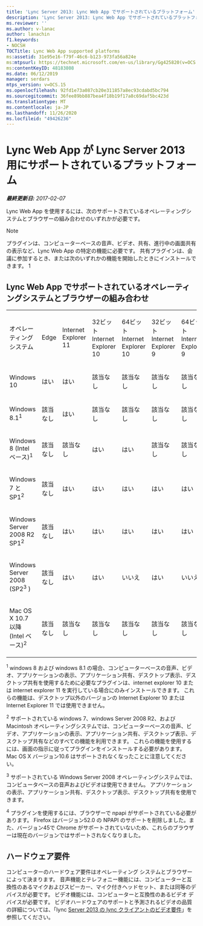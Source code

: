 ```yaml
---
title: 'Lync Server 2013: Lync Web App でサポートされているプラットフォーム'
description: 'Lync Server 2013: Lync Web App でサポートされているプラットフォーム'
ms.reviewer: ''
ms.author: v-lanac
author: lanachin
f1.keywords:
- NOCSH
TOCTitle: Lync Web App supported platforms
ms:assetid: 31e95e16-f79f-46c6-b123-973fa56a824e
ms:mtpsurl: https://technet.microsoft.com/en-us/library/Gg425820(v=OCS.15)
ms:contentKeyID: 48183808
ms.date: 06/12/2019
manager: serdars
mtps_version: v=OCS.15
ms.openlocfilehash: 92fd1e73a087cb20e311857a8ec93cdabd5bc794
ms.sourcegitcommit: 36fee89bb887bea4f18b19f17a8c69daf5bc423d
ms.translationtype: MT
ms.contentlocale: ja-JP
ms.lasthandoff: 11/26/2020
ms.locfileid: "49426236"
---
```

# <a name="lync-web-app-supported-platforms-for-lync-server-2013"></a>Lync Web App が Lync Server 2013 用にサポートされているプラットフォーム

<div data-xmlns="http://www.w3.org/1999/xhtml">

<div class="topic" data-xmlns="http://www.w3.org/1999/xhtml" data-msxsl="urn:schemas-microsoft-com:xslt" data-cs="https://msdn.microsoft.com/">

<div data-asp="https://msdn2.microsoft.com/asp">



</div>

<div id="mainSection">

<div id="mainBody">

<span> </span>

_**最終更新日:** 2017-02-07_

Lync Web App を使用するには、次のサポートされているオペレーティングシステムとブラウザーの組み合わせのいずれかが必要です。

<div>


> [!NOTE]  
> プラグインは、コンピューターベースの音声、ビデオ、共有、進行中の画面共有の表示など、Lync Web App の特定の機能に必要です。 共有プラグインは、会議に参加するとき、または次のいずれかの機能を開始したときにインストールできます。 1<BR>



</div>

<div>

## <a name="supported-operating-system-and-browser-combinations-for-lync-web-app"></a>Lync Web App でサポートされているオペレーティングシステムとブラウザーの組み合わせ


<table style="width:100%;">
<colgroup>
<col style="width: 9%" />
<col style="width: 9%" />
<col style="width: 9%" />
<col style="width: 9%" />
<col style="width: 9%" />
<col style="width: 9%" />
<col style="width: 9%" />
<col style="width: 9%" />
<col style="width: 9%" />
<col style="width: 9%" />
<col style="width: 9%" />
</colgroup>
<tbody>
<tr class="odd">
<td><p>オペレーティング システム</p></td>
<td><p>Edge</p></td>
<td><p>Internet Explorer 11</p></td>
<td><p>32ビット Internet Explorer 10</p></td>
<td><p>64ビット Internet Explorer 10</p></td>
<td><p>32ビット Internet Explorer 9</p></td>
<td><p>64ビット Internet Explorer 9</p></td>
<td><p>Firefox 32-bit<sup>4</sup></p></td>
<td><p>Firefox 64-bit<sup>4</sup></p></td>
<td><p>Safari</p></td>
<td><p>Chrome<sup>4</sup></p></td>
</tr>
<tr class="even">
<td><p>Windows 10</p></td>
<td><p>はい</p></td>
<td><p>はい</p></td>
<td><p>該当なし</p></td>
<td><p>該当なし</p></td>
<td><p>該当なし</p></td>
<td><p>該当なし</p></td>
<td><p>いいえ</p></td>
<td><p>いいえ</p></td>
<td><p>該当なし</p></td>
<td><p>いいえ</p></td>
</tr>
<tr class="odd">
<td><p>Windows 8.1<sup>1</sup></p></td>
<td><p>該当なし</p></td>
<td><p>はい</p></td>
<td><p>該当なし</p></td>
<td><p>該当なし</p></td>
<td><p>該当なし</p></td>
<td><p>該当なし</p></td>
<td><p>いいえ</p></td>
<td><p>いいえ</p></td>
<td><p>該当なし</p></td>
<td><p>いいえ</p></td>
</tr>
<tr class="even">
<td><p>Windows 8 (Intel ベース)<sup>1</sup></p></td>
<td><p>該当なし</p></td>
<td><p>該当なし</p></td>
<td><p>はい</p></td>
<td><p>はい</p></td>
<td><p>該当なし</p></td>
<td><p>該当なし</p></td>
<td><p>いいえ</p></td>
<td><p>いいえ</p></td>
<td><p>該当なし</p></td>
<td><p>いいえ</p></td>
</tr>
<tr class="odd">
<td><p>Windows 7 と SP1<sup>2</sup></p></td>
<td><p>該当なし</p></td>
<td><p>はい</p></td>
<td><p>はい</p></td>
<td><p>はい</p></td>
<td><p>はい</p></td>
<td><p>はい</p></td>
<td><p>いいえ</p></td>
<td><p>いいえ</p></td>
<td><p>該当なし</p></td>
<td><p>いいえ</p></td>
</tr>
<tr class="even">
<td><p>Windows Server 2008 R2 SP1<sup>2</sup></p></td>
<td><p>該当なし</p></td>
<td><p>はい</p></td>
<td><p>はい</p></td>
<td><p>はい</p></td>
<td><p>はい</p></td>
<td><p>はい</p></td>
<td><p>いいえ</p></td>
<td><p>いいえ</p></td>
<td><p>該当なし</p></td>
<td><p>いいえ</p></td>
</tr>
<tr class="odd">
<td><p>Windows Server 2008 (SP2<sup>3</sup> )</p></td>
<td><p>該当なし</p></td>
<td><p>はい</p></td>
<td><p>はい</p></td>
<td><p>いいえ</p></td>
<td><p>はい</p></td>
<td><p>いいえ</p></td>
<td><p>いいえ</p></td>
<td><p>いいえ</p></td>
<td><p>該当なし</p></td>
<td><p>いいえ</p></td>
</tr>
<tr class="even">
<td><p>Mac OS X 10.7 以降 (Intel ベース)<sup>2</sup></p></td>
<td><p>該当なし</p></td>
<td><p>該当なし</p></td>
<td><p>該当なし</p></td>
<td><p>該当なし</p></td>
<td><p>該当なし</p></td>
<td><p>該当なし</p></td>
<td><p>いいえ</p></td>
<td><p>いいえ</p></td>
<td><p>はい</p></td>
<td><p>いいえ</p></td>
</tr>
</tbody>
</table>


<sup>1</sup> windows 8 および windows 8.1 の場合、コンピューターベースの音声、ビデオ、アプリケーションの表示、アプリケーション共有、デスクトップ表示、デスクトップ共有を使用するために必要なプラグインは、internet explorer 10 または internet explorer 11 を実行している場合にのみインストールできます。 これらの機能は、デスクトップ以外のバージョンの Internet Explorer 10 または Internet Explorer 11 では使用できません。

<sup>2</sup> サポートされている windows 7、windows Server 2008 R2、および Macintosh オペレーティングシステムでは、コンピューターベースの音声、ビデオ、アプリケーションの表示、アプリケーション共有、デスクトップ表示、デスクトップ共有などのすべての機能を利用できます。 これらの機能を使用するには、画面の指示に従ってプラグインをインストールする必要があります。 Mac OS X バージョン10.6 はサポートされなくなったことに注意してください。

<sup>3</sup> サポートされている Windows Server 2008 オペレーティングシステムでは、コンピュータベースの音声およびビデオは使用できません。 アプリケーションの表示、アプリケーション共有、デスクトップ表示、デスクトップ共有を使用できます。

<sup>4</sup>  プラグインを使用するには、ブラウザーで npapi がサポートされている必要があります。 Firefox はバージョン52.0 の NPAPI のサポートを削除しました。また、バージョン45で Chrome がサポートされていないため、これらのブラウザーは現在のバージョンではサポートされなくなりました。

</div>

<div>

## <a name="hardware-requirements"></a>ハードウェア要件

コンピューターのハードウェア要件はオペレーティング システムとブラウザーによって決まります。 音声機能とテレフォニー機能には、コンピューターと互換性のあるマイクおよびスピーカー、マイク付きヘッドセット、または同等のデバイスが必要です。 ビデオ機能には、コンピューターと互換性のあるビデオ デバイスが必要です。 ビデオハードウェアのサポートと予測されるビデオの品質の詳細については、「lync [Server 2013 の lync クライアントのビデオ要件](lync-server-2013-lync-client-video-requirements.md)」を参照してください。

</div>

</div>

<span> </span>

</div>

</div>

</div>

